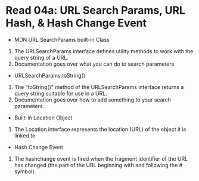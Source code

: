 # Read 04a: URL Search Params, URL Hash, & Hash Change Event

* MDN URL SearchParams built-in Class

1. The URLSearchParams interface defines utility methods to work with the query string of a URL.
2. Documentation goes over what you can do to search parameters


* URLSearchParams.toString()

1. The "toString()" method of the URLSearchParams interface returns a query 
   string suitable for use in a URL.
2. Documentation goes over how to add something to your search parameters.


* Built-in Location Object

1. The Location interface represents the location (URL) of the object it is linked to


* Hash Change Event

1. The hashchange event is fired when the fragment identifier of the URL has changed 
   (the part of the URL beginning with and following the # symbol).
